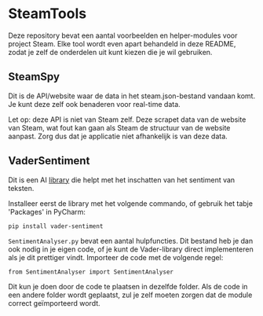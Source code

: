 # SteamTools

Deze repository bevat een aantal voorbeelden en helper-modules voor project Steam. Elke tool wordt even apart behandeld in deze README, zodat je zelf de onderdelen uit kunt kiezen die je wil gebruiken.

## SteamSpy

Dit is de API/website waar de data in het steam.json-bestand vandaan komt. Je kunt deze zelf ook benaderen voor real-time data.

Let op: deze API is niet van Steam zelf. Deze scrapet data van de website van Steam, wat fout kan gaan als Steam de structuur van de website aanpast. Zorg dus dat je applicatie niet afhankelijk is van deze data.

## VaderSentiment

Dit is een AI [library](https://github.com/cjhutto/vaderSentiment) die helpt met het inschatten van het sentiment van teksten.

Installeer eerst de library met het volgende commando, of gebruik het tabje 'Packages' in PyCharm:

`pip install vader-sentiment`

`SentimentAnalyser.py` bevat een aantal hulpfuncties. Dit bestand heb je dan ook nodig in je eigen code, of je kunt de 
Vader-library direct implementeren als je dit prettiger vindt. Importeer de code met de volgende regel:

`from SentimentAnalyser import SentimentAnalyser`

Dit kun je doen door de code te plaatsen in dezelfde folder. Als de code in een andere folder wordt geplaatst, zul je zelf 
moeten zorgen dat de module correct geïmporteerd wordt.


